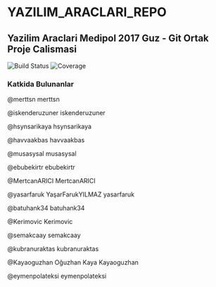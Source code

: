 # YAZILIM_ARACLARI_REPO

## Yazilim Araclari Medipol 2017 Guz - Git Ortak Proje Calismasi

![Build Status](https://travis-ci.org/MertcanARICI/YAZILIM_ARACLARI_REPO.svg?branch=master)
![Coverage](https://codecov.io/gh/MertcanARICI/YAZILIM_ARACLARI_REPO/branch/master/graph/badge.svg)

### Katkida Bulunanlar

@merttsn
merttsn
 
@iskenderuzuner
iskenderuzuner
 
@hsynsarikaya
hsynsarikaya
 
@havvaakbas
havvaakbas
 
@musasysal
musasysal
 
@ebubekirtr
ebubekirtr
 
@MertcanARICI
MertcanARICI
 
@yasarfaruk
YaşarFarukYILMAZ
yasarfaruk
 
@batuhank34
batuhank34
 
@Kerimovic
Kerimovic
 
@semakcaay
semakcaay
 
@kubranuraktas
kubranuraktas
 
@Kayaoguzhan
Oğuzhan Kaya
Kayaoguzhan
 
@eymenpolateksi
eymenpolateksi

